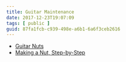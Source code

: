 ```yaml
---
title: Guitar Maintenance
date: 2017-12-23T19:07:09
tags: [ public ]
guid: 87fa1fcb-c939-498e-a6b1-6a6f3ceb2616
---
```



<!--more-->


 * [Guitar Nuts](http://www.fretnotguitarrepair.com/repair/acoustic-guitar/nut.php)
 * [Making a Nut, Step-by-Step](http://www.stewmac.com/How-To/Online_Resources/Learn_About_Guitar_Nut_and_Saddle_Setup_and_Repair/Making_a_Nut_Step-by-Step.html)
